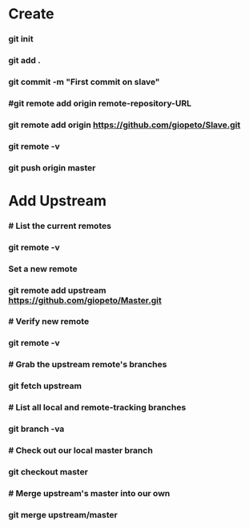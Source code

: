# 		Create

### git init
### git add .
### git commit -m "First commit on slave"
### #git remote add origin remote-repository-URL
### git remote add origin https://github.com/giopeto/Slave.git
### git remote -v
### git push origin master


# 		Add Upstream

### # List the current remotes
### git remote -v

### Set a new remote
### git remote add upstream https://github.com/giopeto/Master.git

### # Verify new remote
### git remote -v


### # Grab the upstream remote's branches
### git fetch upstream


### # List all local and remote-tracking branches
### git branch -va

### # Check out our local master branch
### git checkout master

### # Merge upstream's master into our own
### git merge upstream/master